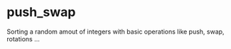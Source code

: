 # push_swap
Sorting a random amout of integers with basic operations like push, swap, rotations ...
